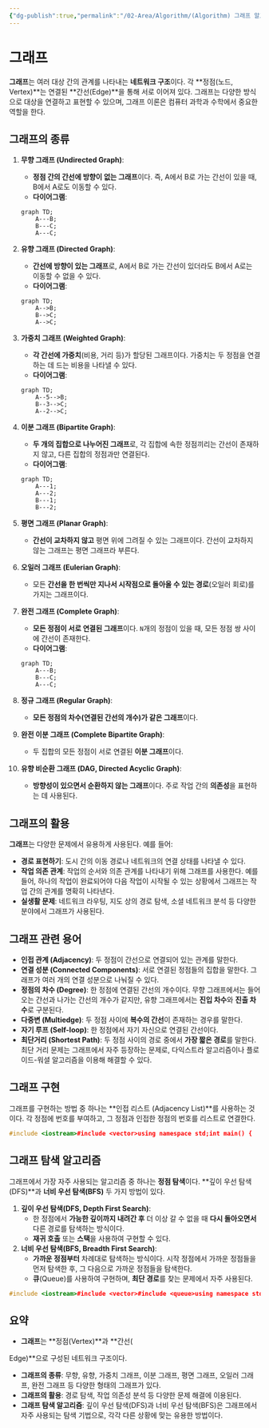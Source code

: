 ```yaml
---
{"dg-publish":true,"permalink":"/02-Area/Algorithm/(Algorithm) 그래프 알고리즘/","tags":["Area/Algorithm"],"noteIcon":"","created":"2025-01-05T15:54:58.000+09:00","updated":"2025-04-07T22:51:34.454+09:00"}
---
```



# 그래프

**그래프**는 여러 대상 간의 관계를 나타내는 **네트워크 구조**이다. 각 **정점(노드, Vertex)**는 연결된 **간선(Edge)**을 통해 서로 이어져 있다. 그래프는 다양한 방식으로 대상을 연결하고 표현할 수 있으며, 그래프 이론은 컴퓨터 과학과 수학에서 중요한 역할을 한다.

## 그래프의 종류

1. **무향 그래프 (Undirected Graph)**:
    - **정점 간의 간선에 방향이 없는 그래프**이다. 즉, A에서 B로 가는 간선이 있을 때, B에서 A로도 이동할 수 있다.
    - **다이어그램**:
    
    ```mermaid
    graph TD;
        A---B;
        B---C;
        A---C;
    ```
    
2. **유향 그래프 (Directed Graph)**:
    - **간선에 방향이 있는 그래프**로, A에서 B로 가는 간선이 있더라도 B에서 A로는 이동할 수 없을 수 있다.
    - **다이어그램**:
    
    ```mermaid
    graph TD;
        A-->B;
        B-->C;
        A-->C;
    ```
    
3. **가중치 그래프 (Weighted Graph)**:
    - **각 간선에 가중치**(비용, 거리 등)가 할당된 그래프이다. 가중치는 두 정점을 연결하는 데 드는 비용을 나타낼 수 있다.
    - **다이어그램**:
    
    ```mermaid
    graph TD;
        A--5-->B;
        B--3-->C;
        A--2-->C;
    ```
    
4. **이분 그래프 (Bipartite Graph)**:
    - **두 개의 집합으로 나누어진 그래프**로, 각 집합에 속한 정점끼리는 간선이 존재하지 않고, 다른 집합의 정점과만 연결된다.
    - **다이어그램**:
    
    ```mermaid
    graph TD;
        A---1;
        A---2;
        B---1;
        B---2;
    ```
    
5. **평면 그래프 (Planar Graph)**:
    - **간선이 교차하지 않고** 평면 위에 그려질 수 있는 그래프이다. 간선이 교차하지 않는 그래프는 평면 그래프라 부른다.
6. **오일러 그래프 (Eulerian Graph)**:
    - 모든 **간선을 한 번씩만 지나서 시작점으로 돌아올 수 있는 경로**(오일러 회로)를 가지는 그래프이다.
7. **완전 그래프 (Complete Graph)**:
    - **모든 정점이 서로 연결된 그래프**이다. `N`개의 정점이 있을 때, 모든 정점 쌍 사이에 간선이 존재한다.
    - **다이어그램**:
    
    ```mermaid
    graph TD;
        A---B;
        B---C;
        A---C;
    ```
    
8. **정규 그래프 (Regular Graph)**:
    - **모든 정점의 차수(연결된 간선의 개수)가 같은 그래프**이다.
9. **완전 이분 그래프 (Complete Bipartite Graph)**:
    - 두 집합의 모든 정점이 서로 연결된 **이분 그래프**이다.
10. **유향 비순환 그래프 (DAG, Directed Acyclic Graph)**:
    - **방향성이 있으면서 순환하지 않는 그래프**이다. 주로 작업 간의 **의존성**을 표현하는 데 사용된다.

## 그래프의 활용

**그래프**는 다양한 문제에서 유용하게 사용된다. 예를 들어:

- **경로 표현하기**: 도시 간의 이동 경로나 네트워크의 연결 상태를 나타낼 수 있다.
- **작업 의존 관계**: 작업의 순서와 의존 관계를 나타내기 위해 그래프를 사용한다. 예를 들어, 하나의 작업이 완료되어야 다음 작업이 시작될 수 있는 상황에서 그래프는 작업 간의 관계를 명확히 나타낸다.
- **실생활 문제**: 네트워크 라우팅, 지도 상의 경로 탐색, 소셜 네트워크 분석 등 다양한 분야에서 그래프가 사용된다.

## 그래프 관련 용어

- **인접 관계 (Adjacency)**: 두 정점이 간선으로 연결되어 있는 관계를 말한다.
- **연결 성분 (Connected Components)**: 서로 연결된 정점들의 집합을 말한다. 그래프가 여러 개의 연결 성분으로 나눠질 수 있다.
- **정점의 차수 (Degree)**: 한 정점에 연결된 간선의 개수이다. 무향 그래프에서는 들어오는 간선과 나가는 간선의 개수가 같지만, 유향 그래프에서는 **진입 차수**와 **진출 차수**로 구분된다.
- **다중변 (Multiedge)**: 두 정점 사이에 **복수의 간선**이 존재하는 경우를 말한다.
- **자기 루프 (Self-loop)**: 한 정점에서 자기 자신으로 연결된 간선이다.
- **최단거리 (Shortest Path)**: 두 정점 사이의 경로 중에서 **가장 짧은 경로**를 말한다. 최단 거리 문제는 그래프에서 자주 등장하는 문제로, 다익스트라 알고리즘이나 플로이드-워셜 알고리즘을 이용해 해결할 수 있다.

## 그래프 구현

그래프를 구현하는 방법 중 하나는 **인접 리스트 (Adjacency List)**를 사용하는 것이다. 각 정점에 번호를 부여하고, 그 정점과 인접한 정점의 번호를 리스트로 연결한다.

```cpp
#include <iostream>#include <vector>using namespace std;int main() {    // 정점 수와 간선 수    int V = 5;    // 인접 리스트 방식으로 그래프 구현    vector<vector<int>> adj(V);    // 간선 추가    adj[0].push_back(1);    adj[0].push_back(4);    adj[1].push_back(0);    adj[1].push_back(2);    adj[2].push_back(1);    adj[2].push_back(3);    adj[3].push_back(2);    adj[3].push_back(4);    adj[4].push_back(0);    adj[4].push_back(3);    // 출력    for (int i = 0; i < V; i++) {        cout << "정점 " << i << "에 인접한 정점: ";        for (int j : adj[i]) {            cout << j << " ";        }        cout << endl;    }    return 0;}
```

## 그래프 탐색 알고리즘

그래프에서 가장 자주 사용되는 알고리즘 중 하나는 **정점 탐색**이다. **깊이 우선 탐색(DFS)**과 **너비 우선 탐색(BFS)** 두 가지 방법이 있다.

1. **깊이 우선 탐색(DFS, Depth First Search)**:
    - 한 정점에서 **가능한 깊이까지 내려간 후** 더 이상 갈 수 없을 때 **다시 돌아오면서** 다른 경로를 탐색하는 방식이다.
    - **재귀 호출** 또는 **스택**을 사용하여 구현할 수 있다.
2. **너비 우선 탐색(BFS, Breadth First Search)**:
    - **가까운 정점부터** 차례대로 탐색하는 방식이다. 시작 정점에서 가까운 정점들을 먼저 탐색한 후, 그 다음으로 가까운 정점들을 탐색한다.
    - **큐**(Queue)를 사용하여 구현하며, **최단 경로**를 찾는 문제에서 자주 사용된다.

```cpp
#include <iostream>#include <vector>#include <queue>using namespace std;// BFS 알고리즘 구현void bfs(int start, vector<vector<int>>& adj, int V) {    vector<bool> visited(V, false);  // 방문 여부    queue<int> q;    visited[start] = true;    q.push(start);    while (!q.empty()) {        int node = q.front();        q.pop();        cout << node << " ";        for (int next : adj[node]) {            if (!visited[next]) {                visited[next] = true;                q.push(next);            }        }    }}int main() {    int V = 5;    vector<vector<int>> adj(V);    adj[0].push_back(1);    adj[0].push_back(4);    adj[1].push_back(0);    adj[1].push_back(2);    adj[2].push_back(1);    adj[2].push_back(3);    adj[3].push_back(2);    adj[3].push_back(4);    adj[4].push_back(0);    adj[4].push_back(3);    cout << "너비 우선 탐색(BFS) 결과: ";    bfs(0, adj, V);    cout << endl;    return 0;}
```

## 요약

- **그래프**는 **정점(Vertex)**과 **간선(

Edge)**으로 구성된 네트워크 구조이다.

- **그래프의 종류**: 무향, 유향, 가중치 그래프, 이분 그래프, 평면 그래프, 오일러 그래프, 완전 그래프 등 다양한 형태의 그래프가 있다.
- **그래프의 활용**: 경로 탐색, 작업 의존성 분석 등 다양한 문제 해결에 이용된다.
- **그래프 탐색 알고리즘**: 깊이 우선 탐색(DFS)과 너비 우선 탐색(BFS)은 그래프에서 자주 사용되는 탐색 기법으로, 각각 다른 상황에 맞는 유용한 방법이다.